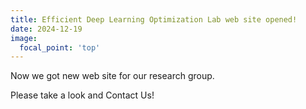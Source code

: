 ```yaml
---
title: Efficient Deep Learning Optimization Lab web site opened!
date: 2024-12-19
image:
  focal_point: 'top'
---
```


Now we got new web site for our research group.

<!--more-->

Please take a look and Contact Us!
